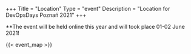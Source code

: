 +++
Title = "Location"
Type = "event"
Description = "Location for DevOpsDays Poznań 2021"
+++

**The event will be held online this year and will took place 01-02 June 2021!

{{< event_map >}}
